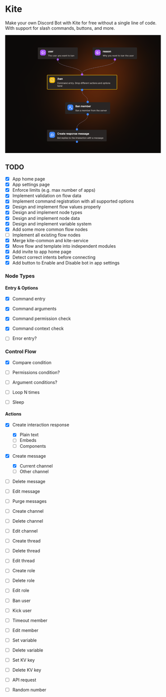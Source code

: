 # Kite

Make your own Discord Bot with Kite for free without a single line of code. With support for slash commands, buttons, and more.

![Flow Example](./example-flow.png)

## TODO

- [x] App home page
- [x] App settings page
- [x] Enforce limits (e.g. max number of apps)
- [x] Implement validation on flow data
- [x] Implement command registration with all supported options
- [x] Design and implement flow values properly
- [x] Design and implement node types
- [x] Design and implement node data
- [x] Design and implement variable system
- [x] Add some more common flow nodes
- [ ] Implement all existing flow nodes
- [x] Merge kite-common and kite-service
- [x] Move flow and template into independent modules
- [x] Add invite to app home page
- [x] Detect correct intents before connecting
- [x] Add button to Enable and Disable bot in app settings

### Node Types

#### Entry & Options

- [x] Command entry
- [x] Command arguments
- [x] Command permission check
- [x] Command context check

- [ ] Error entry?

### Control Flow

- [x] Compare condition
- [ ] Permissions condition?
- [ ] Argument conditions?

- [ ] Loop N times
- [ ] Sleep

#### Actions

- [x] Create interaction response

  - [x] Plain text
  - [ ] Embeds
  - [ ] Components

- [x] Create message
  - [x] Current channel
  - [ ] Other channel
- [ ] Delete message
- [ ] Edit message
- [ ] Purge messages

- [ ] Create channel
- [ ] Delete channel
- [ ] Edit channel

- [ ] Create thread
- [ ] Delete thread
- [ ] Edit thread

- [ ] Create role
- [ ] Delete role
- [ ] Edit role

- [ ] Ban user
- [ ] Kick user
- [ ] Timeout member
- [ ] Edit member

- [ ] Set variable
- [ ] Delete variable

- [ ] Set KV key
- [ ] Delete KV key

- [ ] API request
- [ ] Random number
